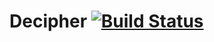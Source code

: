 # Decipher [![Build Status](https://travis-ci.org/BlackyFox/Decipher.svg?branch=master)](https://travis-ci.org/BlackyFox/Decipher)
